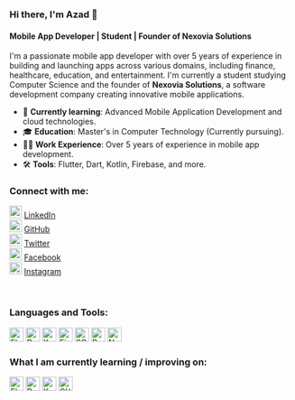 ### Hi there, I'm Azad 👋

#### Mobile App Developer | Student | Founder of Nexovia Solutions

I'm a passionate mobile app developer with over 5 years of experience in building and launching apps across various domains, including finance, healthcare, education, and entertainment. I'm currently a student studying Computer Science and the founder of **Nexovia Solutions**, a software development company creating innovative mobile applications.

- 🌱 **Currently learning**: Advanced Mobile Application Development and cloud technologies.
- 🎓 **Education**: Master's in Computer Technology (Currently pursuing).
- 🧑‍💻 **Work Experience**: Over 5 years of experience in mobile app development.
- 🛠 **Tools**: Flutter, Dart, Kotlin, Firebase, and more.

### Connect with me:
<img alt="LinkedIn" width="22px" src="https://cdn.jsdelivr.net/npm/simple-icons@v3/icons/linkedin.svg" /> [LinkedIn](https://www.linkedin.com/in/azadhossain-tutul/)  
<img alt="GitHub" width="22px" src="https://cdn.jsdelivr.net/npm/simple-icons@v3/icons/github.svg" /> [GitHub](https://github.com/azadtutuo)  
<img alt="Twitter" width="22px" src="https://cdn.jsdelivr.net/npm/simple-icons@v3/icons/twitter.svg" /> [Twitter](https://twitter.com/mdazadhossain95)  
<img alt="Facebook" width="22px" src="https://cdn.jsdelivr.net/npm/simple-icons@v3/icons/facebook.svg" /> [Facebook](https://www.facebook.com/Azadhossain95)  
<img alt="Instagram" width="22px" src="https://cdn.jsdelivr.net/npm/simple-icons@v3/icons/instagram.svg" /> [Instagram](https://www.instagram.com/azadofficial01/)

<br />

### Languages and Tools:
<img src="https://img.shields.io/badge/Flutter-282C34?logo=flutter&logoColor=02569B" alt="Flutter" height="25" />  
<img src="https://img.shields.io/badge/Dart-282C34?logo=dart&logoColor=0175C2" alt="Dart" height="25" />  
<img src="https://img.shields.io/badge/Kotlin-282C34?logo=kotlin&logoColor=7F52FF" alt="Kotlin" height="25" />  
<img src="https://img.shields.io/badge/Firebase-282C34?logo=firebase&logoColor=FFCA28" alt="Firebase" height="25" />  
<img src="https://img.shields.io/badge/SQLite-282C34?logo=sqlite&logoColor=1887CD" alt="SQLite" height="25" />  
<img src="https://img.shields.io/badge/React-282C34?logo=react&logoColor=61DAFB" alt="React" height="25" />  
<img src="https://img.shields.io/badge/Node.js-282C34?logo=node.js&logoColor=339933" alt="Node.js" height="25" />

<br />

### What I am currently learning / improving on:
<img src="https://img.shields.io/badge/Flutter-282C34?logo=flutter&logoColor=02569B" alt="Flutter" height="25" />  
<img src="https://img.shields.io/badge/Dart-282C34?logo=dart&logoColor=0175C2" alt="Dart" height="25" />  
<img src="https://img.shields.io/badge/Kotlin-282C34?logo=kotlin&logoColor=7F52FF" alt="Kotlin" height="25" />  
<img src="https://img.shields.io/badge/CI/CD-282C34?logo=circleci&logoColor=F5F5F5" alt="CI/CD" height="25" />
